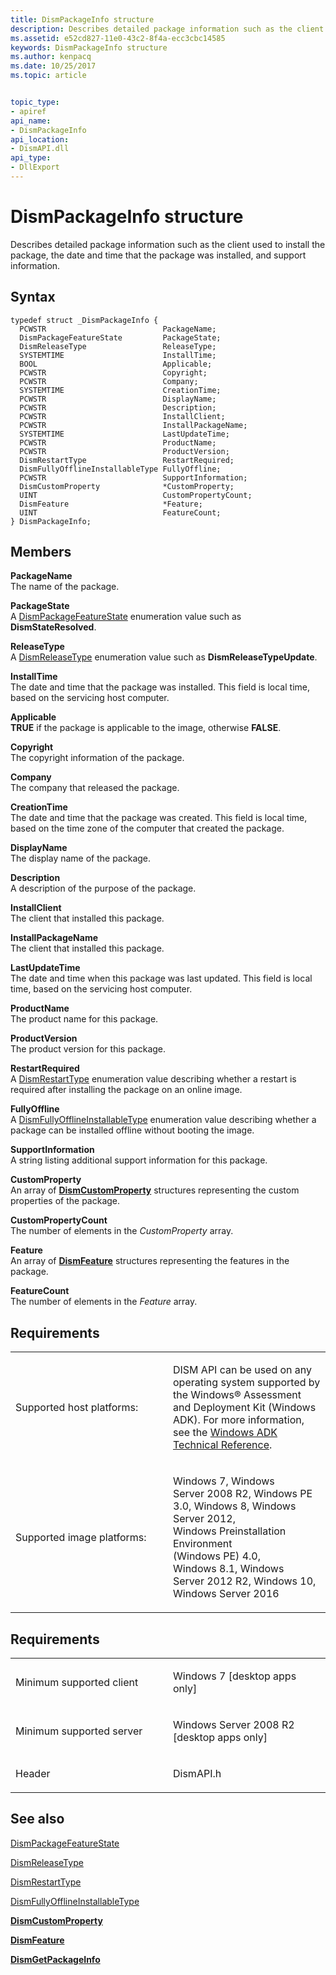 ```yaml
---
title: DismPackageInfo structure
description: Describes detailed package information such as the client used to install the package, the date and time that the package was installed, and support information.
ms.assetid: e52cd827-11e0-43c2-8f4a-ecc3cbc14585
keywords: DismPackageInfo structure
ms.author: kenpacq
ms.date: 10/25/2017
ms.topic: article


topic_type: 
- apiref
api_name: 
- DismPackageInfo
api_location: 
- DismAPI.dll
api_type: 
- DllExport
---
```


# DismPackageInfo structure


Describes detailed package information such as the client used to install the package, the date and time that the package was installed, and support information.

Syntax
---

```
typedef struct _DismPackageInfo {
  PCWSTR                          PackageName;
  DismPackageFeatureState         PackageState;
  DismReleaseType                 ReleaseType;
  SYSTEMTIME                      InstallTime;
  BOOL                            Applicable;
  PCWSTR                          Copyright;
  PCWSTR                          Company;
  SYSTEMTIME                      CreationTime;
  PCWSTR                          DisplayName;
  PCWSTR                          Description;
  PCWSTR                          InstallClient;
  PCWSTR                          InstallPackageName;
  SYSTEMTIME                      LastUpdateTime;
  PCWSTR                          ProductName;
  PCWSTR                          ProductVersion;
  DismRestartType                 RestartRequired;
  DismFullyOfflineInstallableType FullyOffline;
  PCWSTR                          SupportInformation;
  DismCustomProperty              *CustomProperty;
  UINT                            CustomPropertyCount;
  DismFeature                     *Feature;
  UINT                            FeatureCount;
} DismPackageInfo;
```

Members
----

**PackageName**  
The name of the package.

**PackageState**  
A [DismPackageFeatureState](dismpackagefeaturestate-enumeration.md) enumeration value such as **DismStateResolved**.

**ReleaseType**  
A [DismReleaseType](dismreleasetype-enumeration.md) enumeration value such as **DismReleaseTypeUpdate**.

**InstallTime**  
The date and time that the package was installed. This field is local time, based on the servicing host computer.

**Applicable**  
**TRUE** if the package is applicable to the image, otherwise **FALSE**.

**Copyright**  
The copyright information of the package.

**Company**  
The company that released the package.

**CreationTime**  
The date and time that the package was created. This field is local time, based on the time zone of the computer that created the package.

**DisplayName**  
The display name of the package.

**Description**  
A description of the purpose of the package.

**InstallClient**  
The client that installed this package.

**InstallPackageName**  
The client that installed this package.

**LastUpdateTime**  
The date and time when this package was last updated. This field is local time, based on the servicing host computer.

**ProductName**  
The product name for this package.

**ProductVersion**  
The product version for this package.

**RestartRequired**  
A [DismRestartType](dismrestarttype-enumeration.md) enumeration value describing whether a restart is required after installing the package on an online image.

**FullyOffline**  
A [DismFullyOfflineInstallableType](dismfullyofflineinstallabletype-enumeration.md) enumeration value describing whether a package can be installed offline without booting the image.

**SupportInformation**  
A string listing additional support information for this package.

**CustomProperty**  
An array of [**DismCustomProperty**](dismcustomproperty-structure.md) structures representing the custom properties of the package.

**CustomPropertyCount**  
The number of elements in the *CustomProperty* array.

**Feature**  
An array of [**DismFeature**](dismfeature-structure.md) structures representing the features in the package.

**FeatureCount**  
The number of elements in the *Feature* array.

## <span id="Requirements"></span><span id="requirements"></span><span id="REQUIREMENTS"></span>Requirements


<table>
<colgroup>
<col width="50%" />
<col width="50%" />
</colgroup>
<tbody>
<tr class="odd">
<td><p>Supported host platforms:</p></td>
<td><p>DISM API can be used on any operating system supported by the Windows® Assessment and Deployment Kit (Windows ADK). For more information, see the <a href="http://go.microsoft.com/fwlink/?LinkId=206587" data-raw-source="[Windows ADK Technical Reference](http://go.microsoft.com/fwlink/?LinkId=206587)">Windows ADK Technical Reference</a>.</p></td>
</tr>
<tr class="even">
<td><p>Supported image platforms:</p></td>
<td><p>Windows 7, Windows Server 2008 R2, Windows PE 3.0, Windows 8, Windows Server 2012, Windows Preinstallation Environment (Windows PE) 4.0, Windows 8.1, Windows Server 2012 R2, Windows 10, Windows Server 2016</p></td>
</tr>
</tbody>
</table>

 

Requirements
---------

<table>
<colgroup>
<col width="50%" />
<col width="50%" />
</colgroup>
<tbody>
<tr class="odd">
<td><p>Minimum supported client</p></td>
<td><p>Windows 7 [desktop apps only]</p></td>
</tr>
<tr class="even">
<td><p>Minimum supported server</p></td>
<td><p>Windows Server 2008 R2 [desktop apps only]</p></td>
</tr>
<tr class="odd">
<td><p>Header</p></td>
<td>DismAPI.h</td>
</tr>
</tbody>
</table>

## <span id="see_also"></span>See also


[DismPackageFeatureState](dismpackagefeaturestate-enumeration.md)

[DismReleaseType](dismreleasetype-enumeration.md)

[DismRestartType](dismrestarttype-enumeration.md)

[DismFullyOfflineInstallableType](dismfullyofflineinstallabletype-enumeration.md)

[**DismCustomProperty**](dismcustomproperty-structure.md)

[**DismFeature**](dismfeature-structure.md)

[**DismGetPackageInfo**](dismgetpackageinfo-function.md)

 

 




